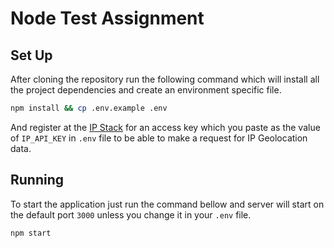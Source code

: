 # Node Test Assignment

## Set Up

After cloning the repository run the following command which will install all the project dependencies and create an environment specific file. 

```bash
npm install && cp .env.example .env
```

And register at the [IP Stack](https://ipstack.com/) for an access key which you paste as the value of `IP_API_KEY` in `.env` file to be able to make a request for IP Geolocation data.

## Running

To start the application just run the command bellow and server will start on the default port `3000` unless you change it in your `.env` file.

```bash
npm start
```